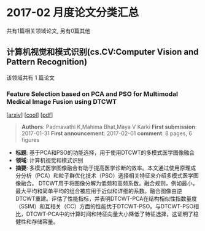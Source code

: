 # 2017-02 月度论文分类汇总

共有1篇相关领域论文, 另有0篇其他

## 计算机视觉和模式识别(cs.CV:Computer Vision and Pattern Recognition)

该领域共有 1 篇论文

### Feature Selection based on PCA and PSO for Multimodal Medical Image Fusion using DTCWT 
[[arxiv](https://arxiv.org/abs/1701.08918)] [[cool](https://papers.cool/arxiv/1701.08918)] [[pdf](https://arxiv.org/pdf/1701.08918)]
> **Authors**: Padmavathi K,Mahima Bhat,Maya V Karki
> **First submission**: 2017-01-31
> **First announcement**: 2017-02-01
> **comment**: 8 pages, 6 figures
- **标题**: 基于PCA和PSO的功能选择，用于使用DTCWT的多模式医学图像融合
- **领域**: 计算机视觉和模式识别
- **摘要**: 多模式医学图像融合有助于提高医学诊断的效率。本文通过使用原理成分分析（PCA）和粒子群优化技术（PSO）选择相关特征来介绍多模式医学图像融合。 DTCWT用于将图像分解为低频和高频系数。融合规则，例如最小，最大平均和简单平均的组合被应用于近似和详细的系数。融合图像由逆DTCWT重建。评估了性能指标，并表明DTCWT-PCA在结构相似性指数量度（SSIM）和互相关（CC）方面的性能优于DTCWT-PSO。与DTCWT-PSO相比，DTCWT-PCA中的计算时间和特征向量大小降低了特征选择，这证明了稳健性和存储容量。

